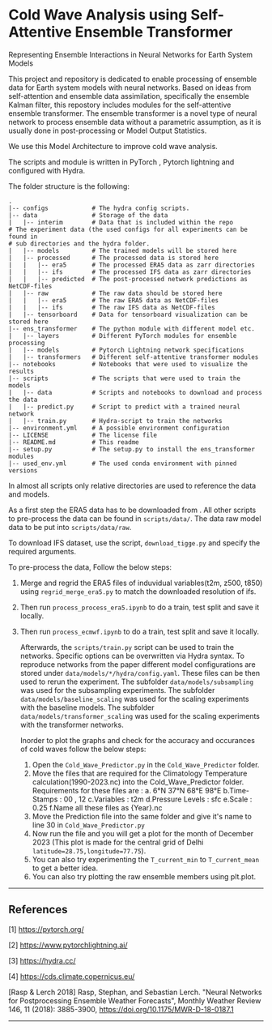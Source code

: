 # Cold Wave Analysis using Self-Attentive Ensemble Transformer

Representing Ensemble Interactions in Neural Networks for Earth System Models

This project and repository is dedicated to enable processing of ensemble data
for Earth system models with neural networks.
Based on ideas from self-attention and ensemble data assimilation, specifically
the ensemble Kalman filter, this repostory includes modules for the
self-attentive ensemble transformer.
The ensemble transformer is a novel type of neural network to process
ensemble data without a parametric assumption, as it is usually done in
post-processing or Model Output Statistics.

We use this Model Architecture to improve cold wave analysis.

The scripts and module is written in PyTorch , Pytorch lightning and
configured with Hydra.

The folder structure is the following:

```
.
|-- configs            # The hydra config scripts.
|-- data               # Storage of the data
|   |-- interim        # Data that is included within the repo
# The experiment data (the used configs for all experiments can be found in
# sub directories and the hydra folder.
|   |-- models         # The trained models will be stored here
|   |-- processed      # The processed data is stored here
|   |   |-- era5       # The processed ERA5 data as zarr directories
|   |   |-- ifs        # The processed IFS data as zarr directories
|   |   |-- predicted  # The post-processed network predictions as NetCDF-files
|   |-- raw            # The raw data should be stored here
|   |   |-- era5       # The raw ERA5 data as NetCDF-files
|   |   |-- ifs        # The raw IFS data as NetCDF-files
|   |-- tensorboard    # Data for tensorboard visualization can be stored here
|-- ens_transformer    # The python module with different model etc.
|   |-- layers         # Different PyTorch modules for ensemble processing
|   |-- models         # Pytorch Lightning network specifications
|   |-- transformers   # Different self-attentive transformer modules
|-- notebooks          # Notebooks that were used to visualize the results
|-- scripts            # The scripts that were used to train the models
|   |-- data           # Scripts and notebooks to download and process the data
|   |-- predict.py     # Script to predict with a trained neural network
|   |-- train.py       # Hydra-script to train the networks
|-- environment.yml    # A possible environment configuration
|-- LICENSE            # The license file
|-- README.md          # This readme
|-- setup.py           # The setup.py to install the ens_transformer modules
|-- used_env.yml       # The used conda environment with pinned versions
```

In almost all scripts only relative directories are used to reference the
data and models.

As a first step the ERA5 data has to be downloaded from . All other
scripts to pre-process the data can be found in `scripts/data/`.
The data raw model data to be put into `scripts/data/raw`.

To download IFS dataset, use the script, `download_tigge.py` and specify
the required arguments.

To pre-process the data, Follow the below steps:

1. Merge and regrid the ERA5 files of induvidual variables(t2m, z500,
   t850) using `regrid_merge_era5.py` to match the downloaded resolution of ifs.
2. Then run `process_process_era5.ipynb` to do a train, test split and
   save it locally.
3. Then run `process_ecmwf.ipynb` to do a train, test split and save it
   locally.

   Afterwards, the `scripts/train.py` script can be used to train the networks.
   Specific options can be overwritten via Hydra syntax.
   To reproduce networks from the paper different model configurations are
   stored under `data/models/*/hydra/config.yaml`.
   These files can be then used to rerun the experiment.
   The subfolder `data/models/subsampling` was used for the subsampling experiments.
   The subfolder `data/models/baseline_scaling` was used for the scaling
   experiments with the baseline models.
   The subfolder `data/models/transformer_scaling` was used for the scaling
   experiments with the transformer networks.

   Inorder to plot the graphs and check for the accuracy and occurances of cold waves follow the below steps:

   1. Open the `Cold_Wave_Predictor.py` in the `Cold_Wave_Predictor` folder.
   2. Move the files that are required for the Climatology Temperature calculation(1990-2023.nc) into the Cold_Wave_Predictor folder.
      Requirements for these files are :
      a. 6°N 37°N 68°E 98°E
      b.Time-Stamps : 00 , 12
      c.Variables : t2m
      d.Pressure Levels : sfc
      e.Scale : 0.25
      f.Name all these files as {Year}.nc
   3. Move the Prediction file into the same folder and give it's name to line 30 in `Cold_Wave_Predictor.py`
   4. Now run the file and you will get a plot for the month of December 2023 (This plot is made for the central grid of Delhi `latitude=28.75,longitude=77.75`).
   5. You can also try experimenting the `T_current_min` to `T_current_mean` to get a better idea.
   6. You can also try plotting the raw ensemble members using plt.plot.
---

## References

<a id="1">[1]</a> https://pytorch.org/

<a id="2">[2]</a> https://www.pytorchlightning.ai/

<a id="3">[3]</a> https://hydra.cc/

<a id="4">[4]</a> https://cds.climate.copernicus.eu/

<a id="rasp">[Rasp & Lerch 2018]</a> Rasp, Stephan, and Sebastian Lerch.
"Neural Networks for Postprocessing Ensemble Weather Forecasts", Monthly
Weather Review 146, 11 (2018): 3885-3900,
https://doi.org/10.1175/MWR-D-18-0187.1

---

